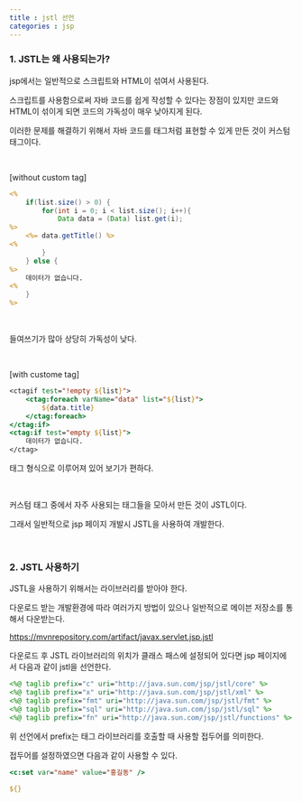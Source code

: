 ```yaml
---
title : jstl 선언
categories : jsp
---
```


### 1. JSTL는 왜 사용되는가?

jsp에서는 일반적으로 스크립트와 HTML이 섞여서 사용된다. 

스크립트를 사용함으로써 자바 코드를 쉽게 작성할 수 있다는 장점이 있지만 코드와 HTML이 섞이게 되면 코드의 가독성이 매우 낮아지게 된다.

이러한 문제를 해결하기 위해서 자바 코드를 태그처럼 표현할 수 있게 만든 것이 커스텀 태그이다. 

<br>

[without custom tag]

```jsp 
<% 
    if(list.size() > 0) {
        for(int i = 0; i < list.size(); i++){
            Data data = (Data) list.get(i);
%>
    <%= data.getTitle() %>
<%
        }
    } else {
%>
    데이터가 없습니다.
<%
    }
%>
```

<br>

들여쓰기가 많아 상당히 가독성이 낮다.

<br>

[with custome tag]

```jsp 
<ctagif test="!empty ${list}">
    <ctag:foreach varName="data" list="${list}">
        ${data.title}
    </ctag:foreach>
</ctag:if>
<ctag:if test="empty ${list}">
    데이터가 없습니다.
</ctag>
```
태그 형식으로 이루어져 있어 보기가 편하다.

<br>

커스텀 태그 중에서 자주 사용되는 태그들을 모아서 만든 것이 JSTL이다.

그래서 일반적으로 jsp 페이지 개발시 JSTL을 사용하여 개발한다.

<br>

### 2. JSTL 사용하기

JSTL을 사용하기 위해서는 라이브러리를 받아야 한다.

다운로드 받는 개발환경에 따라 여러가지 방법이 있으나 일반적으로 메이븐 저장소를 통해서 다운받는다. 

<https://mvnrepository.com/artifact/javax.servlet.jsp.jstl>


다운로드 후  JSTL 라이브러리의 위치가 클래스 패스에 설정되어 있다면 jsp 페이지에서 다음과 같이 jstl을 선언한다.

```jsp
<%@ taglib prefix="c" uri="http://java.sun.com/jsp/jstl/core" %>
<%@ taglib prefix="x" uri="http://java.sun.com/jsp/jstl/xml" %>
<%@ taglib prefix="fmt" uri="http://java.sun.com/jsp/jstl/fmt" %>
<%@ taglib prefix="sql" uri="http://java.sun.com/jsp/jstl/sql" %>
<%@ taglib prefix="fn" uri="http://java.sun.com/jsp/jstl/functions" %>
```

위 선언에서 prefix는 태그 라이브러리를 호출할 때 사용할 접두어를 의미한다.  

접두어를 설정하였으면 다음과 같이 사용할 수 있다. 

```jsp
<c:set var="name" value="홍길동" />

${}

```







